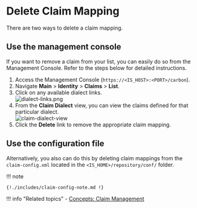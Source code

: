 # Delete Claim Mapping

There are two ways to delete a claim mapping.

## Use the management console

If you want to remove a claim from your list, you can easily do so from
the Management Console. Refer to the steps below for detailed
instructions.

1.  Access the Management Console (`https://<IS_HOST>:<PORT>/carbon`).
2.  Navigate **Main** > **Identity** > **Claims** > **List**.
3.  Click on any available dialect links.  
    ![dialect-links.png]({{base_path}}/assets/img/guides/dialect-links.png)
4.  From the **Claim Dialect** view, you can view the claims defined for
    that particular dialect.  
    ![claim-dialect-view]({{base_path}}/assets/img/guides/claim-dialect-view.png)
5.  Click the **Delete** link to remove the
    appropriate claim mapping.

## Use the configuration file
    
Alternatively, you also can do this by deleting claim mappings from the `claim-config.xml` located in the `<IS_HOME>/repository/conf/` folder.

!!! note

    {!./includes/claim-config-note.md !}
    
!!! info "Related topics"
    -   [Concepts: Claim Management]({{base_path}}/references/concepts/claim-management/)